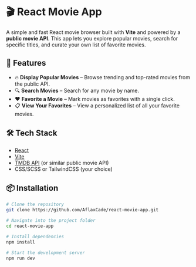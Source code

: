 # 🎬 React Movie App

A simple and fast React movie browser built with **Vite** and powered by a **public movie API**. This app lets you explore popular movies, search for specific titles, and curate your own list of favorite movies.

## 🚀 Features

- 🔥 **Display Popular Movies** – Browse trending and top-rated movies from the public API.
- 🔍 **Search Movies** – Search for any movie by name.
- ❤️ **Favorite a Movie** – Mark movies as favorites with a single click.
- 📋 **View Your Favorites** – View a personalized list of all your favorite movies.

## 🛠️ Tech Stack

- [React](https://reactjs.org/)
- [Vite](https://vitejs.dev/)
- [TMDB API](https://www.themoviedb.org/documentation/api) (or similar public movie API)
- CSS/SCSS or TailwindCSS (your choice)

## 📦 Installation

```bash
# Clone the repository
git clone https://github.com/AflaxCade/react-movie-app.git

# Navigate into the project folder
cd react-movie-app

# Install dependencies
npm install

# Start the development server
npm run dev
